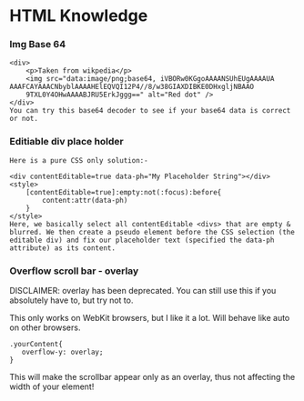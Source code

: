 # HTML Knowledge
### Img Base 64
```
<div>
    <p>Taken from wikpedia</p>
    <img src="data:image/png;base64, iVBORw0KGgoAAAANSUhEUgAAAAUA
AAAFCAYAAACNbyblAAAAHElEQVQI12P4//8/w38GIAXDIBKE0DHxgljNBAAO
    9TXL0Y4OHwAAAABJRU5ErkJggg==" alt="Red dot" />
</div> 
You can try this base64 decoder to see if your base64 data is correct or not.
```

### Editiable div place holder
```
Here is a pure CSS only solution:-

<div contentEditable=true data-ph="My Placeholder String"></div>
<style>
    [contentEditable=true]:empty:not(:focus):before{
        content:attr(data-ph)
    }
</style>
Here, we basically select all contentEditable <divs> that are empty & blurred. We then create a pseudo element before the CSS selection (the editable div) and fix our placeholder text (specified the data-ph attribute) as its content.
```
### Overflow scroll bar - overlay
DISCLAIMER: overlay has been deprecated.
You can still use this if you absolutely have to, but try not to.

This only works on WebKit browsers, but I like it a lot. Will behave like auto on other browsers.
```
.yourContent{
   overflow-y: overlay;
}
```
This will make the scrollbar appear only as an overlay, thus not affecting the width of your element!
